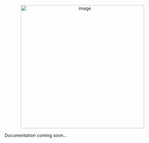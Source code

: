<div align="center">
<img width="400" alt="image" src="https://github.com/user-attachments/assets/bd539647-0aa0-46ae-a31c-eeeee8a17d4f" />
</div>

Documentation coming soon...
